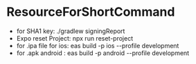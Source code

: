 # ResourceForShortCommand
- for SHA1 key: ./gradlew signingReport
- Expo reset Project: npx run reset-project
- for .ipa file for ios: eas build -p ios --profile development
- for .apk android : eas build -p android --profile development


